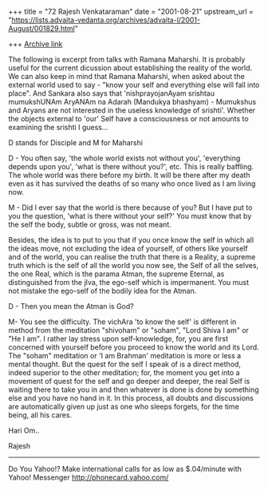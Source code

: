 +++
title = "72 Rajesh Venkataraman"
date = "2001-08-21"
upstream_url = "https://lists.advaita-vedanta.org/archives/advaita-l/2001-August/001829.html"

+++
[Archive link](https://lists.advaita-vedanta.org/archives/advaita-l/2001-August/001829.html)

The following is excerpt from talks with Ramana
Maharshi. It is probably useful for the current
dicussion about establishing the reality of the world.
We can also keep in mind that Ramana Maharshi, when
asked about the external world used to say - "know
your self and everything else will fall into place".
And Sankara also says that 'nishprayojanAyam srishtau
mumukshUNAm AryANAm na Adarah (Mandukya bhashyam) -
Mumukshus and Aryans are not interested in the useless
knowledge of srishti'. Whether the objects external to
'our' Self have a consciousness or not amounts to
examining the srishti I guess...

D stands for Disciple and M for Maharshi

D - You often say, 'the whole world exists not without
you', 'everything depends upon you', 'what is there
without you?', etc. This is really baffling. The whole
world was there before my birth. It will be there
after my death even as it has survived the deaths of
so many who once lived as I am living now.

M - Did I ever say that the world is there because of
you? But I have put to you the question, 'what is
there without your self?' You must know that by the
self the body, subtle or gross, was not meant.

Besides, the idea is to put to you that if you once
know the self in which all the ideas move, not
excluding the idea of yourself, of others like
yourself and of the world, you can realise the truth
that there is a Reality, a supreme truth which is the
self of all the world you now see, the Self of all the
selves, the one Real, which is the parama Atman, the
supreme Eternal, as distinguished from the jIva, the
ego-self which is impermanent. You must not mistake
the ego-self of the bodily idea for the Atman.

D - Then you mean the Atman is God?

M- You see the difficulty. The vichAra 'to know the
self' is different in method from the meditation
"shivoham" or "soham", "Lord Shiva I am" or "He I am".
I rather lay stress upon self-knowledge, for, you are
first concerned with yourself before you proceed to
know the world and its Lord. The "soham" meditation or
'I am Brahman' meditation is more or less a mental
thought. But the quest for the self I speak of is a
direct method, indeed superior to the other
meditation; for, the moment you get into a movement of
quest for the self and go deeper and deeper, the real
Self is waiting there to take you in and then whatever
is done is done by something else and you have no hand
in it. In this process, all doubts and discussions are
automatically given up just as one who sleeps forgets,
for the time being, all his cares.

Hari Om..

Rajesh


__________________________________________________
Do You Yahoo!?
Make international calls for as low as $.04/minute with Yahoo! Messenger
http://phonecard.yahoo.com/

